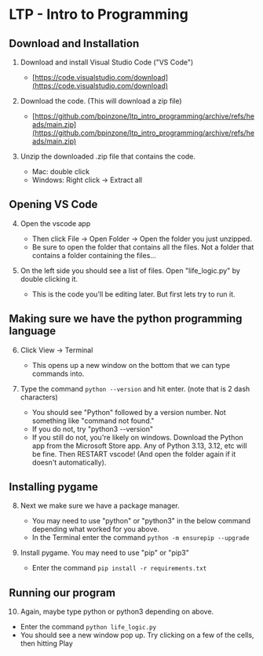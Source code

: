 # LTP - Intro to Programming

## Download and Installation
1. Download and install Visual Studio Code ("VS Code")
    - [https://code.visualstudio.com/download](https://code.visualstudio.com/download)

2. Download the code. (This will download a zip file)
    - [https://github.com/bpinzone/ltp_intro_programming/archive/refs/heads/main.zip](https://github.com/bpinzone/ltp_intro_programming/archive/refs/heads/main.zip)

3. Unzip the downloaded .zip file that contains the code.
    - Mac: double click
    - Windows: Right click -> Extract all

## Opening VS Code
4. Open the vscode app
    - Then click File -> Open Folder -> Open the folder you just unzipped.
    - Be sure to open the folder that contains all the files. Not a folder that contains a folder containing the files...


5. On the left side you should see a list of files. Open "life_logic.py" by double clicking it.
    - This is the code you'll be editing later. But first lets try to run it.

## Making sure we have the python programming language
6. Click View -> Terminal
    - This opens up a new window on the bottom that we can type commands into.

7. Type the command `python --version` and hit enter. (note that is 2 dash characters)
    - You should see "Python" followed by a version number. Not something like "command not found."
    - If you do not, try "python3 --version"
    - If you still do not, you're likely on windows. Download the Python app from the Microsoft Store app. Any of Python 3.13, 3.12, etc will be fine. Then RESTART vscode! (And open the folder again if it doesn't automatically).

## Installing pygame

8. Next we make sure we have a package manager.
    - You may need to use "python" or "python3" in the below command depending what worked for you above.
    - In the Terminal enter the command `python -m ensurepip --upgrade`

9. Install pygame. You may need to use "pip" or "pip3"
    - Enter the command `pip install -r requirements.txt`

## Running our program
10. Again, maybe type python or python3 depending on above.
- Enter the command `python life_logic.py`
- You should see a new window pop up. Try clicking on a few of the cells, then hitting Play
